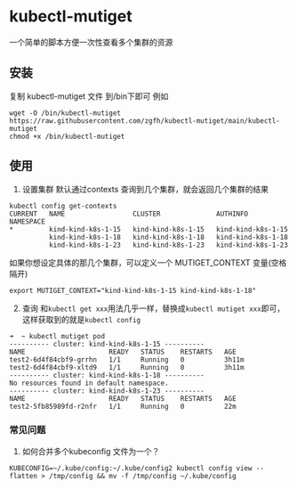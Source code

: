 # kubectl-mutiget
一个简单的脚本方便一次性查看多个集群的资源

## 安装
复制 kubectl-mutiget 文件 到/bin下即可
例如
```
wget -O /bin/kubectl-mutiget https://raw.githubusercontent.com/zgfh/kubectl-mutiget/main/kubectl-mutiget
chmod +x /bin/kubectl-mutiget
```



## 使用
1. 设置集群
默认通过contexts 查询到几个集群，就会返回几个集群的结果
```
kubectl config get-contexts
CURRENT   NAME                 CLUSTER              AUTHINFO             NAMESPACE
*         kind-kind-k8s-1-15   kind-kind-k8s-1-15   kind-kind-k8s-1-15
          kind-kind-k8s-1-18   kind-kind-k8s-1-18   kind-kind-k8s-1-18
          kind-kind-k8s-1-23   kind-kind-k8s-1-23   kind-kind-k8s-1-23
```
如果你想设定具体的那几个集群，可以定义一个 MUTIGET_CONTEXT 变量(空格隔开)
```
export MUTIGET_CONTEXT="kind-kind-k8s-1-15 kind-kind-k8s-1-18"
```

2. 查询
和`kubectl get xxx`用法几乎一样，替换成`kubectl mutiget xxx`即可，这样获取到的就是`kubectl config `

```
➜  ~ kubectl mutiget pod
---------- cluster: kind-kind-k8s-1-15 ----------
NAME                     READY   STATUS    RESTARTS   AGE
test2-6d4f84cbf9-grrhn   1/1     Running   0          3h11m
test2-6d4f84cbf9-xltd9   1/1     Running   0          3h11m
---------- cluster: kind-kind-k8s-1-18 ----------
No resources found in default namespace.
---------- cluster: kind-kind-k8s-1-23 ----------
NAME                     READY   STATUS    RESTARTS   AGE
test2-5fb85989fd-r2nfr   1/1     Running   0          22m
```

### 常见问题
1. 如何合并多个kubeconfig 文件为一个？ 
```
KUBECONFIG=~/.kube/config:~/.kube/config2 kubectl config view --flatten > /tmp/config && mv -f /tmp/config ~/.kube/config
```



